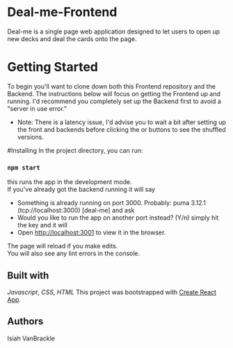 # Deal-me-Frontend

Deal-me is a single page web application designed to let users to open up new decks and deal the cards onto the page.

# Getting Started
To begin you'll want to clone down both this Frontend repository and the Backend. The instructions below will focus on getting the Frontend up and running.  I'd recommend you completely set up the Backend first to avoid a "server in use error."
* Note: There is a latency issue, I'd advise you to wait a bit after setting up the front and backends before clicking the <New Deck> or <Deal Cards> buttons to see the shuffled versions.

#Installing
In the project directory, you can run:

### `npm start`

this runs the app in the development mode.<br>
If you've already got the backend running it will say
* Something is already running on port 3000. Probably:
  puma 3.12.1 (tcp://localhost:3000) [deal-me]
and ask
* Would you like to run the app on another port instead? (Y/n)
simply hit the <y> key and it will
* Open [http://localhost:3001](http://localhost:3001) to view it in the browser.

The page will reload if you make edits.<br>
You will also see any lint errors in the console.

## Built with
*Javascript*,
*CSS*,
*HTML*
This project was bootstrapped with [Create React App](https://github.com/facebook/create-react-app).



## Authors
Isiah VanBrackle
